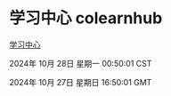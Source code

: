 # 学习中心 colearnhub
[学习中心](http://219.139.197.74:56308/colearnhub/)

2024年 10月 28日 星期一 00:50:01 CST

2024年 10月 27日 星期日 16:50:01 GMT
